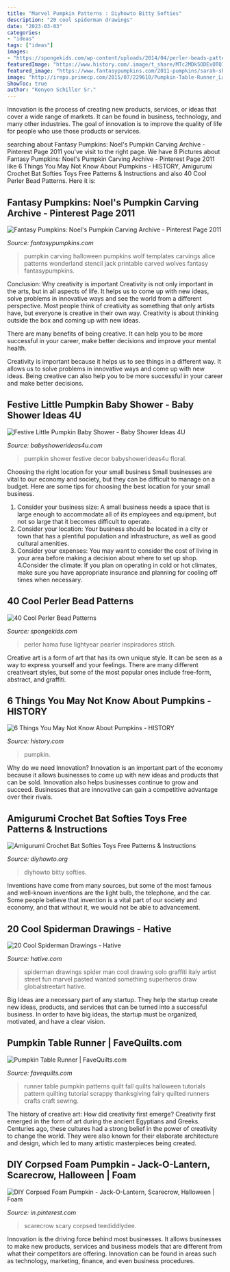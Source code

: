 ```yaml
---
title: "Marvel Pumpkin Patterns : Diyhowto Bitty Softies"
description: "20 cool spiderman drawings"
date: "2023-03-03"
categories:
- "ideas"
tags: ["ideas"]
images:
- "https://spongekids.com/wp-content/uploads/2014/04/perler-beads-patterns/40-house-pattern.jpg"
featuredImage: "https://www.history.com/.image/t_share/MTc2MDk5ODExOTQ1MDk3MDk1/pumpkin-facts-gettyimages-973913068.jpg"
featured_image: "https://www.fantasypumpkins.com/2011-pumpkins/sarah-shiver_0139.jpg"
image: "http://irepo.primecp.com/2015/07/229610/Pumpkin-Table-Runner_Large600_ID-1105676.jpg?v=1105676"
ShowToc: true
author: "Kenyon Schiller Sr."
---
```



Innovation is the process of creating new products, services, or ideas that cover a wide range of markets. It can be found in business, technology, and many other industries. The goal of innovation is to improve the quality of life for people who use those products or services.

	

		
searching about Fantasy Pumpkins: Noel&#039;s Pumpkin Carving Archive - Pinterest Page 2011 you've visit to the right page. We have 8 Pictures about Fantasy Pumpkins: Noel&#039;s Pumpkin Carving Archive - Pinterest Page 2011 like 6 Things You May Not Know About Pumpkins - HISTORY, Amigurumi Crochet Bat Softies Toys Free Patterns &amp; Instructions and also 40 Cool Perler Bead Patterns. Here it is:
		
    
## Fantasy Pumpkins: Noel&#039;s Pumpkin Carving Archive - Pinterest Page 2011

<img loading=lazy src="https://www.fantasypumpkins.com/2011-pumpkins/sarah-shiver_0139.jpg" onerror="this.onerror=null;this.src='https://tse4.mm.bing.net/th?id=OIP.Z1KZccUgt0tWadlbFuNF-wHaHu&amp;pid=15.1';" alt="Fantasy Pumpkins: Noel&#039;s Pumpkin Carving Archive - Pinterest Page 2011">

_Source: fantasypumpkins.com_

>pumpkin carving halloween pumpkins wolf templates carvings alice patterns wonderland stencil jack printable carved wolves fantasy fantasypumpkins. 

	

Conclusion: Why creativity is important
Creativity is not only important in the arts, but in all aspects of life. It helps us to come up with new ideas, solve problems in innovative ways and see the world from a different perspective.
Most people think of creativity as something that only artists have, but everyone is creative in their own way. Creativity is about thinking outside the box and coming up with new ideas.

There are many benefits of being creative. It can help you to be more successful in your career, make better decisions and improve your mental health.

Creativity is important because it helps us to see things in a different way. It allows us to solve problems in innovative ways and come up with new ideas. Being creative can also help you to be more successful in your career and make better decisions.

    
## Festive Little Pumpkin Baby Shower - Baby Shower Ideas 4U

<img loading=lazy src="https://www.babyshowerideas4u.com/wp-content/uploads/2016/08/Festive-Little-Pumpkin-Baby-Shower-Floral-Decor.jpg" onerror="this.onerror=null;this.src='https://tse1.mm.bing.net/th?id=OIP.7DaD-GVLoRo_WWIeRAn5wQHaLG&amp;pid=15.1';" alt="Festive Little Pumpkin Baby Shower - Baby Shower Ideas 4U">

_Source: babyshowerideas4u.com_

>pumpkin shower festive decor babyshowerideas4u floral. 

	

Choosing the right location for your small business
Small businesses are vital to our economy and society, but they can be difficult to manage on a budget. Here are some tips for choosing the best location for your small business. 
1. Consider your business size: A small business needs a space that is large enough to accommodate all of its employees and equipment, but not so large that it becomes difficult to operate. 
2. Consider your location: Your business should be located in a city or town that has a plentiful population and infrastructure, as well as good cultural amenities. 
3. Consider your expenses: You may want to consider the cost of living in your area before making a decision about where to set up shop. 
4.Consider the climate: If you plan on operating in cold or hot climates, make sure you have appropriate insurance and planning for cooling off times when necessary.

    
## 40 Cool Perler Bead Patterns

<img loading=lazy src="https://spongekids.com/wp-content/uploads/2014/04/perler-beads-patterns/40-house-pattern.jpg" onerror="this.onerror=null;this.src='https://tse1.mm.bing.net/th?id=OIP.KHNFOMU6RbCRXMHbiIVEpAAAAA&amp;pid=15.1';" alt="40 Cool Perler Bead Patterns">

_Source: spongekids.com_

>perler hama fuse lightyear pearler inspiradores stitch. 

	

Creative art is a form of art that has its own unique style. It can be seen as a way to express yourself and your feelings. There are many different creativeart styles, but some of the most popular ones include free-form, abstract, and graffiti.

    
## 6 Things You May Not Know About Pumpkins - HISTORY

<img loading=lazy src="https://www.history.com/.image/t_share/MTc2MDk5ODExOTQ1MDk3MDk1/pumpkin-facts-gettyimages-973913068.jpg" onerror="this.onerror=null;this.src='https://tse3.mm.bing.net/th?id=OIP.WHDyI0TFgzqVWnBVbN7S0gHaEK&amp;pid=15.1';" alt="6 Things You May Not Know About Pumpkins - HISTORY">

_Source: history.com_

>pumpkin. 

	

Why do we need Innovation?
Innovation is an important part of the economy because it allows businesses to come up with new ideas and products that can be sold. Innovation also helps businesses continue to grow and succeed. Businesses that are innovative can gain a competitive advantage over their rivals.

    
## Amigurumi Crochet Bat Softies Toys Free Patterns &amp; Instructions

<img loading=lazy src="https://www.diyhowto.org/wp-content/uploads/DIYHowto-Amigurumi-Crochet-Bat-Free-Patterns-02.jpg" onerror="this.onerror=null;this.src='https://tse2.mm.bing.net/th?id=OIP.swihd1x2bqp2wywO1cjwGgHaRq&amp;pid=15.1';" alt="Amigurumi Crochet Bat Softies Toys Free Patterns &amp; Instructions">

_Source: diyhowto.org_

>diyhowto bitty softies. 

	

Inventions have come from many sources, but some of the most famous and well-known inventions are the light bulb, the telephone, and the car. Some people believe that invention is a vital part of our society and economy, and that without it, we would not be able to advancement.

    
## 20 Cool Spiderman Drawings - Hative

<img loading=lazy src="http://hative.com/wp-content/uploads/2014/07/spiderman-drawings/3-spiderman-drawings.jpg" onerror="this.onerror=null;this.src='https://tse3.mm.bing.net/th?id=OIP.7RI0wOBJuNjRfjGsiVAqeAHaJ7&amp;pid=15.1';" alt="20 Cool Spiderman Drawings - Hative">

_Source: hative.com_

>spiderman drawings spider man cool drawing solo graffiti italy artist street fun marvel pasted wanted something superheros draw globalstreetart hative. 

	

Big Ideas are a necessary part of any startup. They help the startup create new ideas, products, and services that can be turned into a successful business. In order to have big ideas, the startup must be organized, motivated, and have a clear vision.

    
## Pumpkin Table Runner | FaveQuilts.com

<img loading=lazy src="http://irepo.primecp.com/2015/07/229610/Pumpkin-Table-Runner_Large600_ID-1105676.jpg?v=1105676" onerror="this.onerror=null;this.src='https://tse1.mm.bing.net/th?id=OIP.5H5XHBSCmoNsHexpHifilwHaJ6&amp;pid=15.1';" alt="Pumpkin Table Runner | FaveQuilts.com">

_Source: favequilts.com_

>runner table pumpkin patterns quilt fall quilts halloween tutorials pattern quilting tutorial scrappy thanksgiving fairy quilted runners crafts craft sewing. 

	

The history of creative art: How did creativity first emerge?
Creativity first emerged in the form of art during the ancient Egyptians and Greeks. Centuries ago, these cultures had a strong belief in the power of creativity to change the world. They were also known for their elaborate architecture and design, which led to many artistic masterpieces being created.

    
## DIY Corpsed Foam Pumpkin - Jack-O-Lantern, Scarecrow, Halloween | Foam

<img loading=lazy src="https://i.pinimg.com/736x/cf/89/7d/cf897db6f7554184e8c65f79798320b0.jpg" onerror="this.onerror=null;this.src='https://tse4.mm.bing.net/th?id=OIP.UXIrcMrYZtam4hy7jA12iAHaKZ&amp;pid=15.1';" alt="DIY Corpsed Foam Pumpkin - Jack-O-Lantern, Scarecrow, Halloween | Foam">

_Source: in.pinterest.com_

>scarecrow scary corpsed teediddlydee. 

	

Innovation is the driving force behind most businesses. It allows businesses to make new products, services and business models that are different from what their competitors are offering. Innovation can be found in areas such as technology, marketing, finance, and even business procedures.

